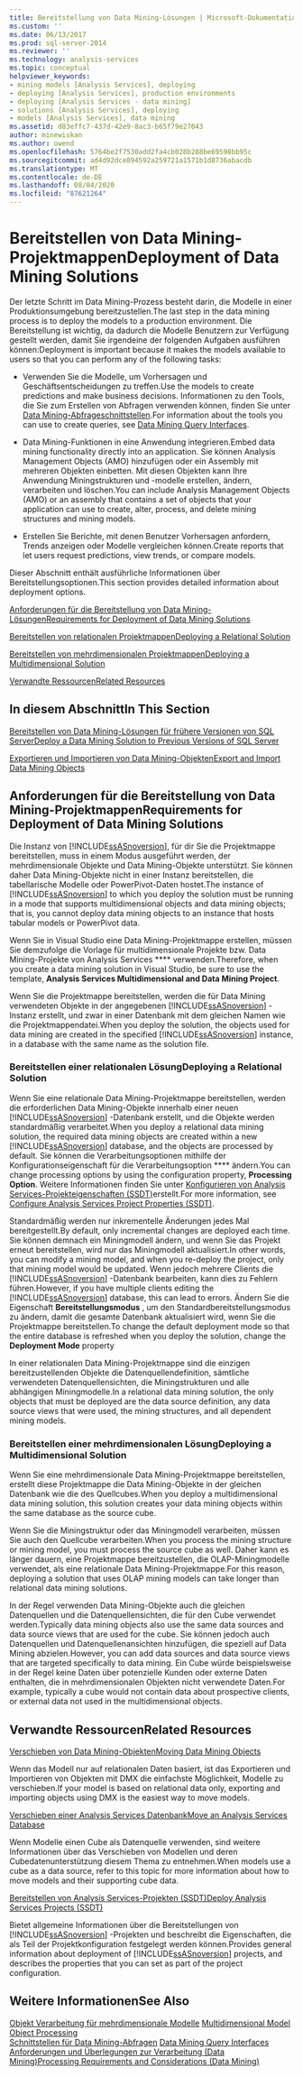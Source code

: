 ```yaml
---
title: Bereitstellung von Data Mining-Lösungen | Microsoft-Dokumentation
ms.custom: ''
ms.date: 06/13/2017
ms.prod: sql-server-2014
ms.reviewer: ''
ms.technology: analysis-services
ms.topic: conceptual
helpviewer_keywords:
- mining models [Analysis Services], deploying
- deploying [Analysis Services], production environments
- deploying [Analysis Services - data mining]
- solutions [Analysis Services], deploying
- models [Analysis Services], data mining
ms.assetid: d83effc7-437d-42e9-8ac3-b65f79e27043
author: minewiskan
ms.author: owend
ms.openlocfilehash: 5764be2f7530add2fa4cb028b288be69598bb95c
ms.sourcegitcommit: ad4d92dce894592a259721a1571b1d8736abacdb
ms.translationtype: MT
ms.contentlocale: de-DE
ms.lasthandoff: 08/04/2020
ms.locfileid: "87621264"
---
```

# <a name="deployment-of-data-mining-solutions"></a><span data-ttu-id="0df53-102">Bereitstellen von Data Mining-Projektmappen</span><span class="sxs-lookup"><span data-stu-id="0df53-102">Deployment of Data Mining Solutions</span></span>
  <span data-ttu-id="0df53-103">Der letzte Schritt im Data Mining-Prozess besteht darin, die Modelle in einer Produktionsumgebung bereitzustellen.</span><span class="sxs-lookup"><span data-stu-id="0df53-103">The last step in the data mining process is to deploy the models to a production environment.</span></span> <span data-ttu-id="0df53-104">Die Bereitstellung ist wichtig, da dadurch die Modelle Benutzern zur Verfügung gestellt werden, damit Sie irgendeine der folgenden Aufgaben ausführen können:</span><span class="sxs-lookup"><span data-stu-id="0df53-104">Deployment is important because it makes the models available to users so that you can perform any of the following tasks:</span></span>  
  
-   <span data-ttu-id="0df53-105">Verwenden Sie die Modelle, um Vorhersagen und Geschäftsentscheidungen zu treffen.</span><span class="sxs-lookup"><span data-stu-id="0df53-105">Use the models to create predictions and make business decisions.</span></span> <span data-ttu-id="0df53-106">Informationen zu den Tools, die Sie zum Erstellen von Abfragen verwenden können, finden Sie unter [Data Mining-Abfrageschnittstellen](data-mining-query-tools.md).</span><span class="sxs-lookup"><span data-stu-id="0df53-106">For information about the tools you can use to create queries, see [Data Mining Query Interfaces](data-mining-query-tools.md).</span></span>  
  
-   <span data-ttu-id="0df53-107">Data Mining-Funktionen in eine Anwendung integrieren.</span><span class="sxs-lookup"><span data-stu-id="0df53-107">Embed data mining functionality directly into an application.</span></span> <span data-ttu-id="0df53-108">Sie können Analysis Management Objects (AMO) hinzufügen oder ein Assembly mit mehreren Objekten einbetten. Mit diesen Objekten kann Ihre Anwendung Miningstrukturen und -modelle erstellen, ändern, verarbeiten und löschen.</span><span class="sxs-lookup"><span data-stu-id="0df53-108">You can include Analysis Management Objects (AMO) or an assembly that contains a set of objects that your application can use to create, alter, process, and delete mining structures and mining models.</span></span>  
  
-   <span data-ttu-id="0df53-109">Erstellen Sie Berichte, mit denen Benutzer Vorhersagen anfordern, Trends anzeigen oder Modelle vergleichen können.</span><span class="sxs-lookup"><span data-stu-id="0df53-109">Create reports that let users request predictions, view trends, or compare models.</span></span>  
  
 <span data-ttu-id="0df53-110">Dieser Abschnitt enthält ausführliche Informationen über Bereitstellungsoptionen.</span><span class="sxs-lookup"><span data-stu-id="0df53-110">This section provides detailed information about deployment options.</span></span>  
  
 [<span data-ttu-id="0df53-111">Anforderungen für die Bereitstellung von Data Mining-Lösungen</span><span class="sxs-lookup"><span data-stu-id="0df53-111">Requirements for Deployment of Data Mining Solutions</span></span>](#bkmk_Reqs)  
  
 [<span data-ttu-id="0df53-112">Bereitstellen von relationalen Projektmappen</span><span class="sxs-lookup"><span data-stu-id="0df53-112">Deploying a Relational Solution</span></span>](#bkmk_RelationalSltn)  
  
 [<span data-ttu-id="0df53-113">Bereitstellen von mehrdimensionalen Projektmappen</span><span class="sxs-lookup"><span data-stu-id="0df53-113">Deploying a Multidimensional Solution</span></span>](#bkmk_MDSltn)  
  
 [<span data-ttu-id="0df53-114">Verwandte Ressourcen</span><span class="sxs-lookup"><span data-stu-id="0df53-114">Related Resources</span></span>](#bkmk_Resources)  
  
## <a name="in-this-section"></a><span data-ttu-id="0df53-115">In diesem Abschnitt</span><span class="sxs-lookup"><span data-stu-id="0df53-115">In This Section</span></span>  
 [<span data-ttu-id="0df53-116">Bereitstellen von Data Mining-Lösungen für frühere Versionen von SQL Server</span><span class="sxs-lookup"><span data-stu-id="0df53-116">Deploy a Data Mining Solution to Previous Versions of SQL Server</span></span>](deploy-a-data-mining-solution-to-previous-versions-of-sql-server.md)  
  
 [<span data-ttu-id="0df53-117">Exportieren und Importieren von Data Mining-Objekten</span><span class="sxs-lookup"><span data-stu-id="0df53-117">Export and Import Data Mining Objects</span></span>](export-and-import-data-mining-objects.md)  
  
##  <a name="requirements-for-deployment-of-data-mining-solutions"></a><a name="bkmk_Reqs"></a> <span data-ttu-id="0df53-118">Anforderungen für die Bereitstellung von Data Mining-Projektmappen</span><span class="sxs-lookup"><span data-stu-id="0df53-118">Requirements for Deployment of Data Mining Solutions</span></span>  
 <span data-ttu-id="0df53-119">Die Instanz von [!INCLUDE[ssASnoversion](../../includes/ssasnoversion-md.md)], für dir Sie die Projektmappe bereitstellen, muss in einem Modus ausgeführt werden, der mehrdimensionale Objekte und Data Mining-Objekte unterstützt. Sie können daher Data Mining-Objekte nicht in einer Instanz bereitstellen, die tabellarische Modelle oder PowerPivot-Daten hostet.</span><span class="sxs-lookup"><span data-stu-id="0df53-119">The instance of [!INCLUDE[ssASnoversion](../../includes/ssasnoversion-md.md)] to which you deploy the solution must be running in a mode that supports multidimensional objects and data mining objects; that is, you cannot deploy data mining objects to an instance that hosts tabular models or PowerPivot data.</span></span>  
  
 <span data-ttu-id="0df53-120">Wenn Sie in Visual Studio eine Data Mining-Projektmappe erstellen, müssen Sie demzufolge die Vorlage für multidimensionale Projekte bzw. Data Mining-Projekte von Analysis Services \*\*\*\* verwenden.</span><span class="sxs-lookup"><span data-stu-id="0df53-120">Therefore, when you create a data mining solution in Visual Studio, be sure to use the template, **Analysis Services Multidimensional and Data Mining Project**.</span></span>  
  
 <span data-ttu-id="0df53-121">Wenn Sie die Projektmappe bereitstellen, werden die für Data Mining verwendeten Objekte in der angegebenen [!INCLUDE[ssASnoversion](../../includes/ssasnoversion-md.md)] -Instanz erstellt, und zwar in einer Datenbank mit dem gleichen Namen wie die Projektmappendatei.</span><span class="sxs-lookup"><span data-stu-id="0df53-121">When you deploy the solution, the objects used for data mining are created in the specified [!INCLUDE[ssASnoversion](../../includes/ssasnoversion-md.md)] instance, in a database with the same name as the solution file.</span></span>  
  
###  <a name="deploying-a-relational-solution"></a><a name="bkmk_RelationalSltn"></a><span data-ttu-id="0df53-122">Bereitstellen einer relationalen Lösung</span><span class="sxs-lookup"><span data-stu-id="0df53-122">Deploying a Relational Solution</span></span>  
 <span data-ttu-id="0df53-123">Wenn Sie eine relationale Data Mining-Projektmappe bereitstellen, werden die erforderlichen Data Mining-Objekte innerhalb einer neuen [!INCLUDE[ssASnoversion](../../includes/ssasnoversion-md.md)] -Datenbank erstellt, und die Objekte werden standardmäßig verarbeitet.</span><span class="sxs-lookup"><span data-stu-id="0df53-123">When you deploy a relational data mining solution, the required data mining objects are created within a new [!INCLUDE[ssASnoversion](../../includes/ssasnoversion-md.md)] database, and the objects are processed by default.</span></span> <span data-ttu-id="0df53-124">Sie können die Verarbeitungsoptionen mithilfe der Konfigurationseigenschaft für die Verarbeitungsoption \*\*\*\* ändern.</span><span class="sxs-lookup"><span data-stu-id="0df53-124">You can change processing options by using the configuration property, **Processing Option**.</span></span> <span data-ttu-id="0df53-125">Weitere Informationen finden Sie unter [Konfigurieren von Analysis Services-Projekteigenschaften &#40;SSDT&#41;](../multidimensional-models/configure-analysis-services-project-properties-ssdt.md)erstellt.</span><span class="sxs-lookup"><span data-stu-id="0df53-125">For more information, see [Configure Analysis Services Project Properties &#40;SSDT&#41;](../multidimensional-models/configure-analysis-services-project-properties-ssdt.md).</span></span>  
  
 <span data-ttu-id="0df53-126">Standardmäßig werden nur inkrementelle Änderungen jedes Mal bereitgestellt.</span><span class="sxs-lookup"><span data-stu-id="0df53-126">By default, only incremental changes are deployed each time.</span></span> <span data-ttu-id="0df53-127">Sie können demnach ein Miningmodell ändern, und wenn Sie das Projekt erneut bereitstellen, wird nur das Miningmodell aktualisiert.</span><span class="sxs-lookup"><span data-stu-id="0df53-127">In other words, you can modify a mining model, and when you re-deploy the project, only that mining model would be updated.</span></span> <span data-ttu-id="0df53-128">Wenn jedoch mehrere Clients die [!INCLUDE[ssASnoversion](../../includes/ssasnoversion-md.md)] -Datenbank bearbeiten, kann dies zu Fehlern führen.</span><span class="sxs-lookup"><span data-stu-id="0df53-128">However, if you have multiple clients editing the [!INCLUDE[ssASnoversion](../../includes/ssasnoversion-md.md)] database, this can lead to errors.</span></span> <span data-ttu-id="0df53-129">Ändern Sie die Eigenschaft **Bereitstellungsmodus** , um den Standardbereitstellungsmodus zu ändern, damit die gesamte Datenbank aktualisiert wird, wenn Sie die Projektmappe bereitstellen.</span><span class="sxs-lookup"><span data-stu-id="0df53-129">To change the default deployment mode so that the entire database is refreshed when you deploy the solution, change the **Deployment Mode** property</span></span>  
  
 <span data-ttu-id="0df53-130">In einer relationalen Data Mining-Projektmappe sind die einzigen bereitzustellenden Objekte die Datenquellendefinition, sämtliche verwendeten Datenquellensichten, die Miningstrukturen und alle abhängigen Miningmodelle.</span><span class="sxs-lookup"><span data-stu-id="0df53-130">In a relational data mining solution, the only objects that must be deployed are the data source definition, any data source views that were used, the mining structures, and all dependent mining models.</span></span>  
  
###  <a name="deploying-a-multidimensional-solution"></a><a name="bkmk_MDSltn"></a><span data-ttu-id="0df53-131">Bereitstellen einer mehrdimensionalen Lösung</span><span class="sxs-lookup"><span data-stu-id="0df53-131">Deploying a Multidimensional Solution</span></span>  
 <span data-ttu-id="0df53-132">Wenn Sie eine mehrdimensionale Data Mining-Projektmappe bereitstellen, erstellt diese Projektmappe die Data Mining-Objekte in der gleichen Datenbank wie die des Quellcubes.</span><span class="sxs-lookup"><span data-stu-id="0df53-132">When you deploy a multidimensional data mining solution, this solution creates your data mining objects within the same database as the source cube.</span></span>  
  
 <span data-ttu-id="0df53-133">Wenn Sie die Miningstruktur oder das Miningmodell verarbeiten, müssen Sie auch den Quellcube verarbeiten.</span><span class="sxs-lookup"><span data-stu-id="0df53-133">When you process the mining structure or mining model, you must process the source cube as well.</span></span> <span data-ttu-id="0df53-134">Daher kann es länger dauern, eine Projektmappe bereitzustellen, die OLAP-Miningmodelle verwendet, als eine relationale Data Mining-Projektmappe.</span><span class="sxs-lookup"><span data-stu-id="0df53-134">For this reason, deploying a solution that uses OLAP mining models can take longer than relational data mining solutions.</span></span>  
  
 <span data-ttu-id="0df53-135">In der Regel verwenden Data Mining-Objekte auch die gleichen Datenquellen und die Datenquellensichten, die für den Cube verwendet werden.</span><span class="sxs-lookup"><span data-stu-id="0df53-135">Typically data mining objects also use the same data sources and data source views that are used for the cube.</span></span> <span data-ttu-id="0df53-136">Sie können jedoch auch Datenquellen und Datenquellenansichten hinzufügen, die speziell auf Data Mining abzielen.</span><span class="sxs-lookup"><span data-stu-id="0df53-136">However, you can add data sources and data source views that are targeted specifically to data mining.</span></span> <span data-ttu-id="0df53-137">Ein Cube würde beispielsweise in der Regel keine Daten über potenzielle Kunden oder externe Daten enthalten, die in mehrdimensionalen Objekten nicht verwendete Daten.</span><span class="sxs-lookup"><span data-stu-id="0df53-137">For example, typically a cube would not contain data about prospective clients, or external data not used in the multidimensional objects.</span></span>  
  
##  <a name="related-resources"></a><a name="bkmk_Resources"></a><span data-ttu-id="0df53-138">Verwandte Ressourcen</span><span class="sxs-lookup"><span data-stu-id="0df53-138">Related Resources</span></span>  
 [<span data-ttu-id="0df53-139">Verschieben von Data Mining-Objekten</span><span class="sxs-lookup"><span data-stu-id="0df53-139">Moving Data Mining Objects</span></span>](moving-data-mining-objects.md)  
  
 <span data-ttu-id="0df53-140">Wenn das Modell nur auf relationalen Daten basiert, ist das Exportieren und Importieren von Objekten mit DMX die einfachste Möglichkeit, Modelle zu verschieben.</span><span class="sxs-lookup"><span data-stu-id="0df53-140">If your model is based on relational data only, exporting and importing objects using DMX is the easiest way to move models.</span></span>  
  
 [<span data-ttu-id="0df53-141">Verschieben einer Analysis Services Datenbank</span><span class="sxs-lookup"><span data-stu-id="0df53-141">Move an Analysis Services Database</span></span>](../multidimensional-models/move-an-analysis-services-database.md)  
  
 <span data-ttu-id="0df53-142">Wenn Modelle einen Cube als Datenquelle verwenden, sind weitere Informationen über das Verschieben von Modellen und deren Cubedatenunterstützung diesem Thema zu entnehmen.</span><span class="sxs-lookup"><span data-stu-id="0df53-142">When models use a cube as a data source, refer to this topic for more information about how to move models and their supporting cube data.</span></span>  
  
 [<span data-ttu-id="0df53-143">Bereitstellen von Analysis Services-Projekten &#40;SSDT&#41;</span><span class="sxs-lookup"><span data-stu-id="0df53-143">Deploy Analysis Services Projects &#40;SSDT&#41;</span></span>](../multidimensional-models/deploy-analysis-services-projects-ssdt.md)  
  
 <span data-ttu-id="0df53-144">Bietet allgemeine Informationen über die Bereitstellungen von [!INCLUDE[ssASnoversion](../../includes/ssasnoversion-md.md)] -Projekten und beschreibt die Eigenschaften, die als Teil der Projektkonfiguration festgelegt werden können.</span><span class="sxs-lookup"><span data-stu-id="0df53-144">Provides general information about deployment of [!INCLUDE[ssASnoversion](../../includes/ssasnoversion-md.md)] projects, and describes the properties that you can set as part of the project configuration.</span></span>  
  
## <a name="see-also"></a><span data-ttu-id="0df53-145">Weitere Informationen</span><span class="sxs-lookup"><span data-stu-id="0df53-145">See Also</span></span>  
 <span data-ttu-id="0df53-146">[Objekt Verarbeitung für mehrdimensionale Modelle](../multidimensional-models/processing-a-multidimensional-model-analysis-services.md) </span><span class="sxs-lookup"><span data-stu-id="0df53-146">[Multidimensional Model Object Processing](../multidimensional-models/processing-a-multidimensional-model-analysis-services.md) </span></span>  
 <span data-ttu-id="0df53-147">[Schnittstellen für Data Mining-Abfragen](data-mining-query-tools.md) </span><span class="sxs-lookup"><span data-stu-id="0df53-147">[Data Mining Query Interfaces](data-mining-query-tools.md) </span></span>  
 [<span data-ttu-id="0df53-148">Anforderungen und Überlegungen zur Verarbeitung &#40;Data Mining&#41;</span><span class="sxs-lookup"><span data-stu-id="0df53-148">Processing Requirements and Considerations &#40;Data Mining&#41;</span></span>](processing-requirements-and-considerations-data-mining.md)  
  
  
